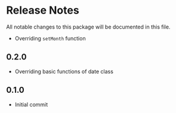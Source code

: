 # Release Notes
All notable changes to this package will be documented in this file.

- Overriding `setMonth` function

## 0.2.0
- Overriding basic functions of date class

## 0.1.0
- Initial commit
